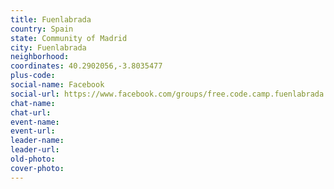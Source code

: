 ```yaml
---
title: Fuenlabrada
country: Spain
state: Community of Madrid
city: Fuenlabrada
neighborhood: 
coordinates: 40.2902056,-3.8035477
plus-code:
social-name: Facebook
social-url: https://www.facebook.com/groups/free.code.camp.fuenlabrada
chat-name:
chat-url:
event-name:
event-url:
leader-name:
leader-url:
old-photo: 
cover-photo:
---
```

